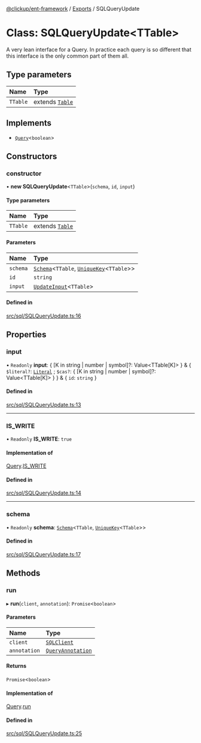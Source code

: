 [@clickup/ent-framework](../README.md) / [Exports](../modules.md) / SQLQueryUpdate

# Class: SQLQueryUpdate<TTable\>

A very lean interface for a Query. In practice each query is so different
that this interface is the only common part of them all.

## Type parameters

| Name | Type |
| :------ | :------ |
| `TTable` | extends [`Table`](../modules.md#table) |

## Implements

- [`Query`](../interfaces/Query.md)<`boolean`\>

## Constructors

### constructor

• **new SQLQueryUpdate**<`TTable`\>(`schema`, `id`, `input`)

#### Type parameters

| Name | Type |
| :------ | :------ |
| `TTable` | extends [`Table`](../modules.md#table) |

#### Parameters

| Name | Type |
| :------ | :------ |
| `schema` | [`Schema`](Schema.md)<`TTable`, [`UniqueKey`](../modules.md#uniquekey)<`TTable`\>\> |
| `id` | `string` |
| `input` | [`UpdateInput`](../modules.md#updateinput)<`TTable`\> |

#### Defined in

[src/sql/SQLQueryUpdate.ts:16](https://github.com/clickup/ent-framework/blob/master/src/sql/SQLQueryUpdate.ts#L16)

## Properties

### input

• `Readonly` **input**: { [K in string \| number \| symbol]?: Value<TTable[K]\> } & { `$literal?`: [`Literal`](../modules.md#literal) ; `$cas?`: { [K in string \| number \| symbol]?: Value<TTable[K]\> }  } & { `id`: `string`  }

#### Defined in

[src/sql/SQLQueryUpdate.ts:13](https://github.com/clickup/ent-framework/blob/master/src/sql/SQLQueryUpdate.ts#L13)

___

### IS\_WRITE

• `Readonly` **IS\_WRITE**: ``true``

#### Implementation of

[Query](../interfaces/Query.md).[IS_WRITE](../interfaces/Query.md#is_write)

#### Defined in

[src/sql/SQLQueryUpdate.ts:14](https://github.com/clickup/ent-framework/blob/master/src/sql/SQLQueryUpdate.ts#L14)

___

### schema

• `Readonly` **schema**: [`Schema`](Schema.md)<`TTable`, [`UniqueKey`](../modules.md#uniquekey)<`TTable`\>\>

#### Defined in

[src/sql/SQLQueryUpdate.ts:17](https://github.com/clickup/ent-framework/blob/master/src/sql/SQLQueryUpdate.ts#L17)

## Methods

### run

▸ **run**(`client`, `annotation`): `Promise`<`boolean`\>

#### Parameters

| Name | Type |
| :------ | :------ |
| `client` | [`SQLClient`](SQLClient.md) |
| `annotation` | [`QueryAnnotation`](../interfaces/QueryAnnotation.md) |

#### Returns

`Promise`<`boolean`\>

#### Implementation of

[Query](../interfaces/Query.md).[run](../interfaces/Query.md#run)

#### Defined in

[src/sql/SQLQueryUpdate.ts:25](https://github.com/clickup/ent-framework/blob/master/src/sql/SQLQueryUpdate.ts#L25)
